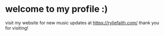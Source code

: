# welcome to my profile :)
visit my website for new music updates at https://ryliefaith.com/
thank you for visiting! 

